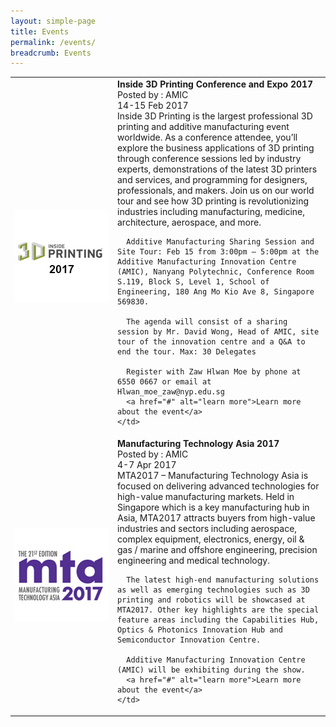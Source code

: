 ```yaml
---
layout: simple-page
title: Events
permalink: /events/
breadcrumb: Events
---
```

<table>
  <tr>
    <td width="150">
      <img src="/images/3dprinting_2017.jpg" alt="3d printing 2017" width="150" />
    </td>
    <td>
      <b>Inside 3D Printing Conference and Expo 2017</b>
      <br>Posted by : AMIC
      <br>14-15 Feb 2017
      <br>Inside 3D Printing is the largest professional 3D printing and additive manufacturing event worldwide. As a conference attendee, you’ll explore the business applications of 3D printing through conference sessions led by industry experts, demonstrations of the latest 3D printers and services, and programming for designers, professionals, and makers. Join us on our world tour and see how 3D printing is revolutionizing industries including manufacturing, medicine, architecture, aerospace, and more.

      Additive Manufacturing Sharing Session and Site Tour: Feb 15 from 3:00pm – 5:00pm at the Additive Manufacturing Innovation Centre (AMIC), Nanyang Polytechnic, Conference Room S.119, Block S, Level 1, School of Engineering, 180 Ang Mo Kio Ave 8, Singapore 569830.

      The agenda will consist of a sharing session by Mr. David Wong, Head of AMIC, site tour of the innovation centre and a Q&A to end the tour. Max: 30 Delegates

      Register with Zaw Hlwan Moe by phone at 6550 0667 or email at Hlwan_moe_zaw@nyp.edu.sg
      <a href="#" alt="learn more">Learn more about the event</a>
    </td>
  </tr>
  <tr>
    <td width="150">
      <img src="/images/mta2017_logo.JPG" alt="3d printing 2017" width="150" />
    </td>
    <td>
      <b>Manufacturing Technology Asia 2017</b>
      <br>Posted by : AMIC
      <br>4-7 Apr 2017
      <br>MTA2017 – Manufacturing Technology Asia is focused on delivering advanced technologies for high-value manufacturing markets. Held in Singapore which is a key manufacturing hub in Asia, MTA2017 attracts buyers from high-value industries and sectors including aerospace, complex equipment, electronics, energy, oil & gas / marine and offshore engineering, precision engineering and medical technology.

      The latest high-end manufacturing solutions as well as emerging technologies such as 3D printing and robotics will be showcased at MTA2017. Other key highlights are the special feature areas including the Capabilities Hub, Optics & Photonics Innovation Hub and Semiconductor Innovation Centre.

      Additive Manufacturing Innovation Centre (AMIC) will be exhibiting during the show.
      <a href="#" alt="learn more">Learn more about the event</a>
    </td>
  </tr>
</table>
